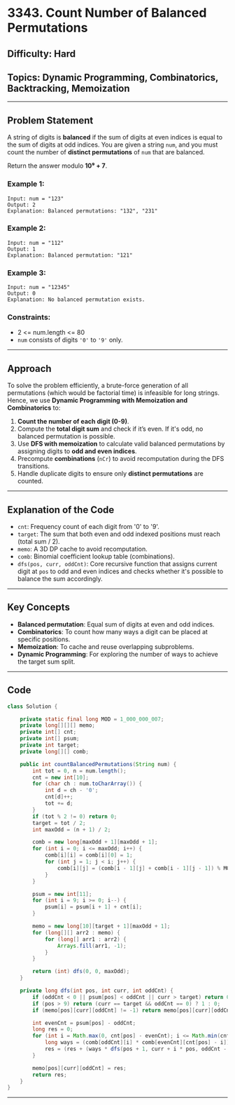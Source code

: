 
# 3343. Count Number of Balanced Permutations

## Difficulty: Hard  
## Topics: Dynamic Programming, Combinatorics, Backtracking, Memoization

---

## Problem Statement

A string of digits is **balanced** if the sum of digits at even indices is equal to the sum of digits at odd indices. You are given a string `num`, and you must count the number of **distinct permutations** of `num` that are balanced.

Return the answer modulo **10⁹ + 7**.

### Example 1:
```
Input: num = "123"
Output: 2
Explanation: Balanced permutations: "132", "231"
```

### Example 2:
```
Input: num = "112"
Output: 1
Explanation: Balanced permutation: "121"
```

### Example 3:
```
Input: num = "12345"
Output: 0
Explanation: No balanced permutation exists.
```

### Constraints:
- 2 <= num.length <= 80  
- `num` consists of digits `'0'` to `'9'` only.

---

## Approach

To solve the problem efficiently, a brute-force generation of all permutations (which would be factorial time) is infeasible for long strings. Hence, we use **Dynamic Programming with Memoization and Combinatorics** to:

1. **Count the number of each digit (0-9)**.
2. Compute the **total digit sum** and check if it’s even. If it's odd, no balanced permutation is possible.
3. Use **DFS with memoization** to calculate valid balanced permutations by assigning digits to **odd and even indices**.
4. Precompute **combinations** (`nCr`) to avoid recomputation during the DFS transitions.
5. Handle duplicate digits to ensure only **distinct permutations** are counted.

---

## Explanation of the Code

- `cnt`: Frequency count of each digit from '0' to '9'.
- `target`: The sum that both even and odd indexed positions must reach (total sum / 2).
- `memo`: A 3D DP cache to avoid recomputation.
- `comb`: Binomial coefficient lookup table (combinations).
- `dfs(pos, curr, oddCnt)`: Core recursive function that assigns current digit at `pos` to odd and even indices and checks whether it's possible to balance the sum accordingly.

---

## Key Concepts

- **Balanced permutation**: Equal sum of digits at even and odd indices.
- **Combinatorics**: To count how many ways a digit can be placed at specific positions.
- **Memoization**: To cache and reuse overlapping subproblems.
- **Dynamic Programming**: For exploring the number of ways to achieve the target sum split.

---

## Code

```java
class Solution {

    private static final long MOD = 1_000_000_007;
    private long[][][] memo;
    private int[] cnt;
    private int[] psum;
    private int target;
    private long[][] comb;

    public int countBalancedPermutations(String num) {
        int tot = 0, n = num.length();
        cnt = new int[10];
        for (char ch : num.toCharArray()) {
            int d = ch - '0';
            cnt[d]++;
            tot += d;
        }
        if (tot % 2 != 0) return 0;
        target = tot / 2;
        int maxOdd = (n + 1) / 2;

        comb = new long[maxOdd + 1][maxOdd + 1];
        for (int i = 0; i <= maxOdd; i++) {
            comb[i][i] = comb[i][0] = 1;
            for (int j = 1; j < i; j++) {
                comb[i][j] = (comb[i - 1][j] + comb[i - 1][j - 1]) % MOD;
            }
        }

        psum = new int[11];
        for (int i = 9; i >= 0; i--) {
            psum[i] = psum[i + 1] + cnt[i];
        }

        memo = new long[10][target + 1][maxOdd + 1];
        for (long[][] arr2 : memo) {
            for (long[] arr1 : arr2) {
                Arrays.fill(arr1, -1);
            }
        }

        return (int) dfs(0, 0, maxOdd);
    }

    private long dfs(int pos, int curr, int oddCnt) {
        if (oddCnt < 0 || psum[pos] < oddCnt || curr > target) return 0;
        if (pos > 9) return (curr == target && oddCnt == 0) ? 1 : 0;
        if (memo[pos][curr][oddCnt] != -1) return memo[pos][curr][oddCnt];

        int evenCnt = psum[pos] - oddCnt;
        long res = 0;
        for (int i = Math.max(0, cnt[pos] - evenCnt); i <= Math.min(cnt[pos], oddCnt); i++) {
            long ways = (comb[oddCnt][i] * comb[evenCnt][cnt[pos] - i]) % MOD;
            res = (res + (ways * dfs(pos + 1, curr + i * pos, oddCnt - i)) % MOD) % MOD;
        }

        memo[pos][curr][oddCnt] = res;
        return res;
    }
}
```

---

